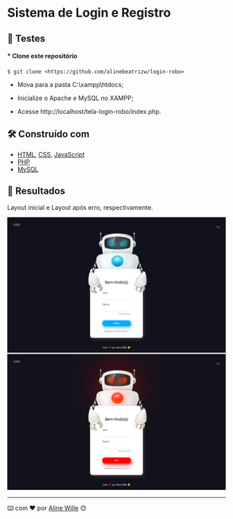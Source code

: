 # Sistema de Login e Registro

## 🔧 Testes

#### * Clone este repositório
    $ git clone <https://github.com/alinebeatrizw/login-robo>

 * Mova para a pasta C:\xampp\htdocs; 

 * Inicialize o Apache e MySQL no XAMPP;
 
 * Acesse http://localhost/tela-login-robo/index.php.


## 🛠️ Construído com

* [HTML](https://developer.mozilla.org/pt-BR/docs/Web/HTML),  [CSS](https://developer.mozilla.org/pt-BR/docs/Web/CSS),  [JavaScript](https://developer.mozilla.org/pt-BR/docs/Web/JavaScript) 
* [PHP](https://www.php.net/) 
* [MySQL](https://www.mysql.com/) 

## 🚀 Resultados

Layout inicial e Layout após erro, respectivamente.

<p align="center">
    
  <img src="https://github.com/alinebeatrizw/login-robo/blob/main/src/imagens/print2.png" width="600px" alt="Imagem de um robo" title="Layout inicial">
    
  <img src="https://github.com/alinebeatrizw/login-robo/blob/main/src/imagens/print.png" width="600px" alt="Imagem de um robo"  title="Layout após erro">
</p>

---
⌨️ com ❤️ por [Aline Wille](https://github.com/alinebeatrizw) 😊
